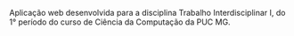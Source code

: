 Aplicação web desenvolvida para a disciplina Trabalho Interdisciplinar I, do 1° período do curso de Ciência da Computação da PUC MG.
